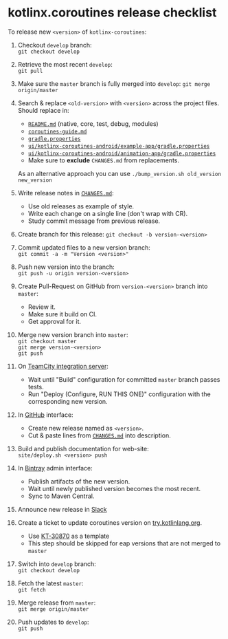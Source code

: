 # kotlinx.coroutines release checklist

To release new `<version>` of `kotlinx-coroutines`:

1. Checkout `develop` branch: <br> 
   `git checkout develop`

2. Retrieve the most recent `develop`: <br> 
   `git pull`
   
3. Make sure the `master` branch is fully merged into `develop`:
   `git merge origin/master`   

4. Search & replace `<old-version>` with `<version>` across the project files. Should replace in:
   * [`README.md`](README.md) (native, core, test, debug, modules)
   * [`coroutines-guide.md`](docs/coroutines-guide.md)
   * [`gradle.properties`](gradle.properties)
   * [`ui/kotlinx-coroutines-android/example-app/gradle.properties`](ui/kotlinx-coroutines-android/example-app/gradle.properties)    
   * [`ui/kotlinx-coroutines-android/animation-app/gradle.properties`](ui/kotlinx-coroutines-android/animation-app/gradle.properties)    
   * Make sure to **exclude** `CHANGES.md` from replacements.
   
   As an alternative approach you can use `./bump_version.sh old_version new_version`
  
5. Write release notes in [`CHANGES.md`](CHANGES.md):
   * Use old releases as example of style.
   * Write each change on a single line (don't wrap with CR).
   * Study commit message from previous release.

6. Create branch for this release:
   `git checkout -b version-<version>`

7. Commit updated files to a new version branch:<br>
   `git commit -a -m "Version <version>"`
   
8. Push new version into the branch:<br>
   `git push -u origin version-<version>`
   
9. Create Pull-Request on GitHub from `version-<version>` branch into `master`:
   * Review it.
   * Make sure it build on CI.
   * Get approval for it.
   
0. Merge new version branch into `master`:<br>
   `git checkout master`<br>
   `git merge version-<version>`<br>
   `git push`   

1. On [TeamCity integration server](https://teamcity.jetbrains.com/project.html?projectId=KotlinTools_KotlinxCoroutines):
   * Wait until "Build" configuration for committed `master` branch passes tests.
   * Run "Deploy (Configure, RUN THIS ONE)" configuration with the corresponding new version.    

2. In [GitHub](https://github.com/kotlin/kotlinx.coroutines) interface:
   * Create new release named as `<version>`. 
   * Cut & paste lines from [`CHANGES.md`](CHANGES.md) into description.    

3. Build and publish documentation for web-site: <br>
   `site/deploy.sh <version> push`
   
4. In [Bintray](https://bintray.com/kotlin/kotlinx/kotlinx.coroutines) admin interface:
   * Publish artifacts of the new version.
   * Wait until newly published version becomes the most recent.
   * Sync to Maven Central.
   
5. Announce new release in [Slack](https://kotlinlang.slack.com)   

6. Create a ticket to update coroutines version on [try.kotlinlang.org](try.kotlinlang.org).
   * Use [KT-30870](https://youtrack.jetbrains.com/issue/KT-30870) as a template
   * This step should be skipped for eap versions that are not merged to `master`

7. Switch into `develop` branch:<br>
   `git checkout develop`
 
8. Fetch the latest `master`:<br>
   `git fetch` 
   
9. Merge release from `master`:<br>
   `git merge origin/master`
   
10. Push updates to `develop`:<br>
   `git push`      
